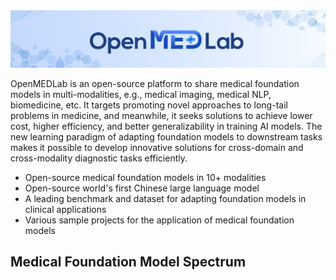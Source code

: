<!-- Insert the project banner here -->
<div align="center">
    <a href="https://"><img width="1000px" height="auto" src="https://github.com/openmedlab/.github/blob/main/banner.png"></a>
</div>



OpenMEDLab is an open-source platform to share medical foundation models in multi-modalities, e.g., medical imaging, medical NLP, biomedicine, etc. It targets promoting novel approaches to long-tail problems in medicine,  and meanwhile, it seeks solutions to achieve lower cost, higher efficiency, and better generalizability in training AI models. The new learning paradigm of adapting foundation models to downstream tasks makes it possible to develop innovative solutions for cross-domain and cross-modality diagnostic tasks efficiently.

- Open-source medical foundation models in 10+ modalities
- Open-source world's first Chinese large language model
- A leading benchmark and dataset for adapting foundation models in clinical applications
- Various sample projects for the application of medical foundation models

## Medical Foundation Model Spectrum
